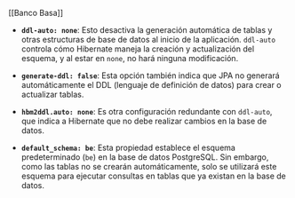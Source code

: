 [[Banco Basa]]

- **`ddl-auto: none`**: Esto desactiva la generación automática de tablas y otras estructuras de base de datos al inicio de la aplicación. `ddl-auto` controla cómo Hibernate maneja la creación y actualización del esquema, y al estar en `none`, no hará ninguna modificación.
    
- **`generate-ddl: false`**: Esta opción también indica que JPA no generará automáticamente el DDL (lenguaje de definición de datos) para crear o actualizar tablas.
    
- **`hbm2ddl.auto: none`**: Es otra configuración redundante con `ddl-auto`, que indica a Hibernate que no debe realizar cambios en la base de datos.
    
- **`default_schema: be`**: Esta propiedad establece el esquema predeterminado (`be`) en la base de datos PostgreSQL. Sin embargo, como las tablas no se crearán automáticamente, solo se utilizará este esquema para ejecutar consultas en tablas que ya existan en la base de datos.